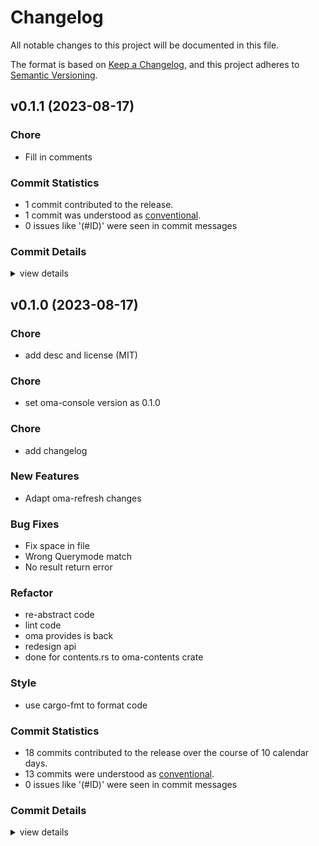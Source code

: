 # Changelog

All notable changes to this project will be documented in this file.

The format is based on [Keep a Changelog](https://keepachangelog.com/en/1.0.0/),
and this project adheres to [Semantic Versioning](https://semver.org/spec/v2.0.0.html).

## v0.1.1 (2023-08-17)

### Chore

 - <csr-id-ec5efc683e4e31ccc4688d72a4c9e7fb52e59612/> Fill in comments

### Commit Statistics

<csr-read-only-do-not-edit/>

 - 1 commit contributed to the release.
 - 1 commit was understood as [conventional](https://www.conventionalcommits.org).
 - 0 issues like '(#ID)' were seen in commit messages

### Commit Details

<csr-read-only-do-not-edit/>

<details><summary>view details</summary>

 * **Uncategorized**
    - Fill in comments ([`ec5efc6`](https://github.com/AOSC-Dev/oma/commit/ec5efc683e4e31ccc4688d72a4c9e7fb52e59612))
</details>

## v0.1.0 (2023-08-17)

<csr-id-be5d590fe8b72406216e6f8d5d7b3d21c20b0812/>
<csr-id-30a708a8419dd4d07d833a56466dffb7f290fda8/>
<csr-id-138888c4c1ebe3c79dde1493c787039a21b418f8/>
<csr-id-bdb3ee11da1a1b1149d852adfb4bad84c20f7922/>
<csr-id-898a17812a0a9d7cfe72768a491e7d0999917764/>
<csr-id-ced5b0533ac32c7473ef95d4dac1d4d9f7744ebe/>
<csr-id-28aab97554694d122e41d963443c3af96d3d28c6/>
<csr-id-8f7dd76cb91aa4e5c95c8536f663508100e79b85/>
<csr-id-99dca37ad10c2c06731fcfb33563d5aaca5b0b4b/>

### Chore

 - <csr-id-be5d590fe8b72406216e6f8d5d7b3d21c20b0812/> add desc and license (MIT)

### Chore

 - <csr-id-99dca37ad10c2c06731fcfb33563d5aaca5b0b4b/> set oma-console version as 0.1.0

### Chore

 - <csr-id-8f7dd76cb91aa4e5c95c8536f663508100e79b85/> add changelog

### New Features

 - <csr-id-4a6ebeebd4739b0f9f51fca7699b00ac18bf54d3/> Adapt oma-refresh changes

### Bug Fixes

 - <csr-id-0a0fca5caa6799ef30cde4092bad3671ce3fd506/> Fix space in file
 - <csr-id-abc85d9598597f4664ef1c600064bebf5d6eae79/> Wrong Querymode match
 - <csr-id-a748a92e7b195f73e8f1175916eb089f16f886fb/> No result return error

### Refactor

 - <csr-id-30a708a8419dd4d07d833a56466dffb7f290fda8/> re-abstract code
 - <csr-id-138888c4c1ebe3c79dde1493c787039a21b418f8/> lint code
 - <csr-id-bdb3ee11da1a1b1149d852adfb4bad84c20f7922/> oma provides is back
 - <csr-id-898a17812a0a9d7cfe72768a491e7d0999917764/> redesign api
 - <csr-id-ced5b0533ac32c7473ef95d4dac1d4d9f7744ebe/> done for contents.rs to oma-contents crate

### Style

 - <csr-id-28aab97554694d122e41d963443c3af96d3d28c6/> use cargo-fmt to format code

### Commit Statistics

<csr-read-only-do-not-edit/>

 - 18 commits contributed to the release over the course of 10 calendar days.
 - 13 commits were understood as [conventional](https://www.conventionalcommits.org).
 - 0 issues like '(#ID)' were seen in commit messages

### Commit Details

<csr-read-only-do-not-edit/>

<details><summary>view details</summary>

 * **Uncategorized**
    - Release oma-contents v0.1.0 ([`fc7ab38`](https://github.com/AOSC-Dev/oma/commit/fc7ab381ca0232cfec3701a57fe56cb772d690a4))
    - Set oma-console version as 0.1.0 ([`99dca37`](https://github.com/AOSC-Dev/oma/commit/99dca37ad10c2c06731fcfb33563d5aaca5b0b4b))
    - Release oma-contents v0.1.0 ([`22f6bca`](https://github.com/AOSC-Dev/oma/commit/22f6bcad8d1fab81af09a2fc1bebe4363f2f4b10))
    - Add changelog ([`8f7dd76`](https://github.com/AOSC-Dev/oma/commit/8f7dd76cb91aa4e5c95c8536f663508100e79b85))
    - Add desc and license (MIT) ([`be5d590`](https://github.com/AOSC-Dev/oma/commit/be5d590fe8b72406216e6f8d5d7b3d21c20b0812))
    - Release oma-console v0.1.0 ([`e2db19e`](https://github.com/AOSC-Dev/oma/commit/e2db19e18c756b6f4bef2a43336b3f120bce025a))
    - Re-abstract code ([`30a708a`](https://github.com/AOSC-Dev/oma/commit/30a708a8419dd4d07d833a56466dffb7f290fda8))
    - Adapt oma-refresh changes ([`4a6ebee`](https://github.com/AOSC-Dev/oma/commit/4a6ebeebd4739b0f9f51fca7699b00ac18bf54d3))
    - Lint code ([`138888c`](https://github.com/AOSC-Dev/oma/commit/138888c4c1ebe3c79dde1493c787039a21b418f8))
    - Fix space in file ([`0a0fca5`](https://github.com/AOSC-Dev/oma/commit/0a0fca5caa6799ef30cde4092bad3671ce3fd506))
    - Cargo fmt ([`799ed2d`](https://github.com/AOSC-Dev/oma/commit/799ed2d722618792689c04292a0f42770d8f5cb2))
    - Oma provides is back ([`bdb3ee1`](https://github.com/AOSC-Dev/oma/commit/bdb3ee11da1a1b1149d852adfb4bad84c20f7922))
    - Wrong Querymode match ([`abc85d9`](https://github.com/AOSC-Dev/oma/commit/abc85d9598597f4664ef1c600064bebf5d6eae79))
    - Redesign api ([`898a178`](https://github.com/AOSC-Dev/oma/commit/898a17812a0a9d7cfe72768a491e7d0999917764))
    - No result return error ([`a748a92`](https://github.com/AOSC-Dev/oma/commit/a748a92e7b195f73e8f1175916eb089f16f886fb))
    - Use cargo-fmt to format code ([`28aab97`](https://github.com/AOSC-Dev/oma/commit/28aab97554694d122e41d963443c3af96d3d28c6))
    - Done for contents.rs to oma-contents crate ([`ced5b05`](https://github.com/AOSC-Dev/oma/commit/ced5b0533ac32c7473ef95d4dac1d4d9f7744ebe))
    - Init ([`49ba1f3`](https://github.com/AOSC-Dev/oma/commit/49ba1f381b98f785f5e8721a404ec1c596a54a63))
</details>
